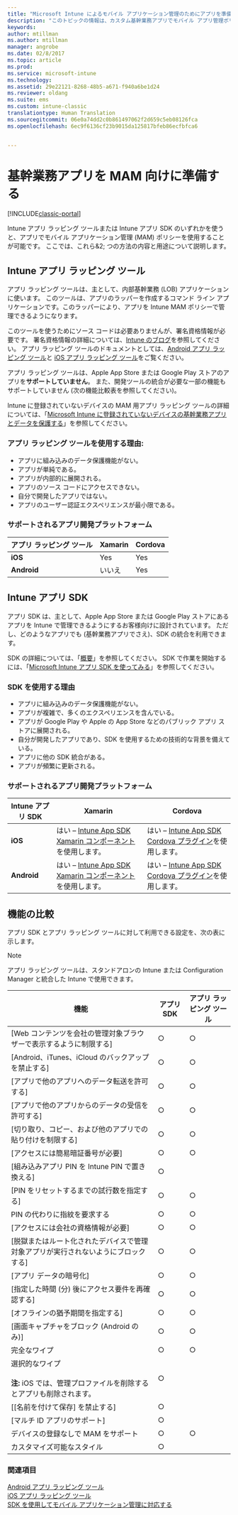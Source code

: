 ```yaml
---
title: "Microsoft Intune によるモバイル アプリケーション管理のためにアプリを準備する方法を決める | Microsoft Docs"
description: "このトピックの情報は、カスタム基幹業務アプリでモバイル アプリ管理ポリシーを使用できるようにするために、アプリ ラッピング ツールとアプリ SDK を使用するタイミングを判断するときに役立ちます。"
keywords: 
author: mtillman
ms.author: mtillman
manager: angrobe
ms.date: 02/8/2017
ms.topic: article
ms.prod: 
ms.service: microsoft-intune
ms.technology: 
ms.assetid: 29e22121-8268-48b5-a671-f940a6be1d24
ms.reviewer: oldang
ms.suite: ems
ms.custom: intune-classic
translationtype: Human Translation
ms.sourcegitcommit: 06e0a74dd2c0b861497062f2d659c5eb08126fca
ms.openlocfilehash: 6ec9f6136cf23b9015da125817bfeb86ecfbfca6


---
```


# <a name="prepare-line-of-business-apps-for-mam"></a>基幹業務アプリを MAM 向けに準備する

[!INCLUDE[classic-portal](../includes/classic-portal.md)]

Intune アプリ ラッピング ツールまたは Intune アプリ SDK のいずれかを使うと、アプリでモバイル アプリケーション管理 (MAM) ポリシーを使用することが可能です。 ここでは、これら&2; つの方法の内容と用途について説明します。

## <a name="intune-app-wrapping-tool"></a>Intune アプリ ラッピング ツール
アプリ ラッピング ツールは、主として、内部基幹業務 (LOB) アプリケーションに使います。 このツールは、アプリのラッパーを作成するコマンド ライン アプリケーションです。このラッパーにより、アプリを Intune MAM ポリシーで管理できるようになります。

このツールを使うためにソース コードは必要ありませんが、署名資格情報が必要です。  署名資格情報の詳細については、[Intune のブログ](https://blogs.technet.microsoft.com/enterprisemobility/2015/02/25/how-to-obtain-the-prerequisites-for-the-intune-app-wrapping-tool-for-ios/)を参照してください。 アプリ ラッピング ツールのドキュメントとしては、[Android アプリ ラッピング ツール](prepare-android-apps-for-mobile-application-management-with-the-microsoft-intune-app-wrapping-tool.md)と [iOS アプリ ラッピング ツール](prepare-ios-apps-for-mobile-application-management-with-the-microsoft-intune-app-wrapping-tool.md)をご覧ください。

アプリ ラッピング ツールは、Apple App Store または Google Play ストアのアプリを**サポートしていません**。 また、開発ツールの統合が必要な一部の機能もサポートしていません (次の機能比較表を参照してください)。


Intune に登録されていないデバイスの MAM 用アプリ ラッピング ツールの詳細については、「[Microsoft Intune に登録されていないデバイスの基幹業務アプリとデータを保護する](protect-line-of-business-apps-and-data-on-devices-not-enrolled-in-microsoft-intune.md)」を参照してください。

### <a name="reasons-to-use-the-app-wrapping-tool"></a>アプリ ラッピング ツールを使用する理由:
* アプリに組み込みのデータ保護機能がない。
* アプリが単純である。
* アプリが内部的に展開される。
* アプリのソース コードにアクセスできない。
* 自分で開発したアプリではない。
* アプリのユーザー認証エクスペリエンスが最小限である。


### <a name="supported-app-development-platforms"></a>サポートされるアプリ開発プラットフォーム

|**アプリ ラッピング ツール** | **Xamarin** |**Cordova** |
|------|----|----|
|**iOS** |Yes|Yes|
|**Android**| いいえ |Yes|

## <a name="intune-app-sdk"></a>Intune アプリ SDK
アプリ SDK は、主として、Apple App Store または Google Play ストアにあるアプリを Intune で管理できるようにするお客様向けに設計されています。 ただし、どのようなアプリでも (基幹業務アプリでさえ)、SDK の統合を利用できます。

SDK の詳細については、「[概要](../develop/intune-app-sdk.md)」を参照してください。 SDK で作業を開始するには、「[Microsoft Intune アプリ SDK を使ってみる](../develop/intune-app-sdk-get-started.md)」を参照してください。

### <a name="reasons-to-use-the-sdk"></a>SDK を使用する理由
* アプリに組み込みのデータ保護機能がない。
* アプリが複雑で、多くのエクスペリエンスを含んでいる。
* アプリが Google Play や Apple の App Store などのパブリック アプリ ストアに展開される。
* 自分が開発したアプリであり、SDK を使用するための技術的な背景を備えている。
* アプリに他の SDK 統合がある。
* アプリが頻繁に更新される。

### <a name="supported-app-development-platforms"></a>サポートされるアプリ開発プラットフォーム

|**Intune アプリ SDK** |**Xamarin** |**Cordova**
|------|----|----|
|**iOS**|はい – [Intune App SDK Xamarin コンポーネント](../develop/intune-app-sdk-xamarin.md)を使用します。|はい – [Intune App SDK Cordova プラグイン](../develop/intune-app-sdk-cordova.md)を使用します。|
|**Android**| はい – [Intune App SDK Xamarin コンポーネント](../develop/intune-app-sdk-xamarin.md)を使用します。|はい – [Intune App SDK Cordova プラグイン](../develop/intune-app-sdk-cordova.md)を使用します。|

## <a name="feature-comparison"></a>機能の比較
アプリ SDK とアプリ ラッピング ツールに対して利用できる設定を、次の表に示します。

> [!NOTE]
> アプリ ラッピング ツールは、スタンドアロンの Intune または Configuration Manager と統合した Intune で使用できます。

|機能|アプリ SDK|アプリ ラッピング ツール|
|-----------|---------------------|-----------|
|[Web コンテンツを会社の管理対象ブラウザーで表示するように制限する]|○|○|
|[Android、iTunes、iCloud のバックアップを禁止する]|○|○|
|[アプリで他のアプリへのデータ転送を許可する]|○|○|
|[アプリで他のアプリからのデータの受信を許可する]|○|○|
|[切り取り、コピー、および他のアプリでの貼り付けを制限する]|○|○|
|[アクセスには簡易暗証番号が必要]|○|○|
|[組み込みアプリ PIN を Intune PIN で置き換える]|○||
|[PIN をリセットするまでの試行数を指定する]|○|○|
|PIN の代わりに指紋を要求する |○|○|
|[アクセスには会社の資格情報が必要]|○|○|
|[脱獄またはルート化されたデバイスで管理対象アプリが実行されないようにブロックする]|○|○|
|[アプリ データの暗号化]|○|○|
|[指定した時間 (分) 後にアクセス要件を再確認する]|○|○|
|[オフラインの猶予期間を指定する]|○|○|
|[画面キャプチャをブロック (Android のみ)]|○|○|
|完全なワイプ|○|○|
|選択的なワイプ <br></br>**注:** iOS では、管理プロファイルを削除するとアプリも削除されます。|○||
|[[名前を付けて保存] を禁止する] |○||
|[マルチ ID アプリのサポート]|○||
|デバイスの登録なしで MAM をサポート|○|○|
|カスタマイズ可能なスタイル |○|||
### <a name="see-also"></a>関連項目

[Android アプリ ラッピング ツール](prepare-android-apps-for-mobile-application-management-with-the-microsoft-intune-app-wrapping-tool.md)</br>
[iOS アプリ ラッピング ツール](prepare-ios-apps-for-mobile-application-management-with-the-microsoft-intune-app-wrapping-tool.md)</br>
[SDK を使用してモバイル アプリケーション管理に対応する](use-the-sdk-to-enable-apps-for-mobile-application-management.md)



<!--HONumber=Feb17_HO2-->


